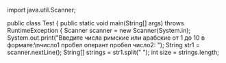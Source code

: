 import java.util.Scanner;

public class Test {
    public static void main(String[] args) throws RuntimeException {
        Scanner scanner = new Scanner(System.in);
        System.out.print("Введите числа римские или арабские от 1 до 10 в формате:\nчисло1 пробел оперант пробел число2: ");
        String str1 = scanner.nextLine();
        String[] strings = str1.split(" ");
        int size = strings.length;


